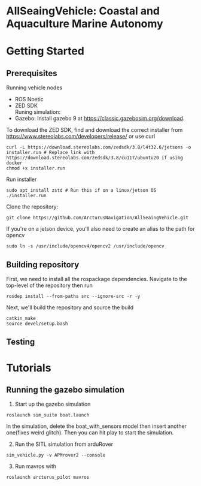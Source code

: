 # AllSeaingVehicle: Coastal and Aquaculture Marine Autonomy
# Getting Started
## Prerequisites
Running vehicle nodes
- ROS Noetic
- ZED SDK  
Runing simulation:
- Gazebo: Install gazebo 9 at https://classic.gazebosim.org/download.

To download the ZED SDK, find and download the correct installer from https://www.stereolabs.com/developers/release/ or use curl
```
curl -L https://download.stereolabs.com/zedsdk/3.8/l4t32.6/jetsons -o installer.run # Replace link with https://download.stereolabs.com/zedsdk/3.8/cu117/ubuntu20 if using docker
chmod +x installer.run 
```
Run installer
```
sudo apt install zstd # Run this if on a linux/jetson OS
./installer.run
```
Clone the repository:
```
git clone https://github.com/ArcturusNavigation/AllSeaingVehicle.git
```
If you're on a jetson device, you'll also need to create an alias to the path for opencv
```
sudo ln -s /usr/include/opencv4/opencv2 /usr/include/opencv 
```
## Building repository
First, we need to install all the rospackage dependencies. Navigate to the top-level of the repository then run
```
rosdep install --from-paths src --ignore-src -r -y 
```
Next, we'll build the repository and source the build
```
catkin_make
source devel/setup.bash
```
## Testing 

# Tutorials
## Running the gazebo simulation

1. Start up the gazebo simulation
```
roslaunch sim_suite boat.launch
```

In the simulation, delete the boat_with_sensors model then insert another one(fixes weird glitch). Then you can hit play to start the simulation.

2. Run the SITL simulation from arduRover

```
sim_vehicle.py -v APMrover2 --console
```

3. Run mavros with 

```
roslaunch arcturus_pilot mavros
```

